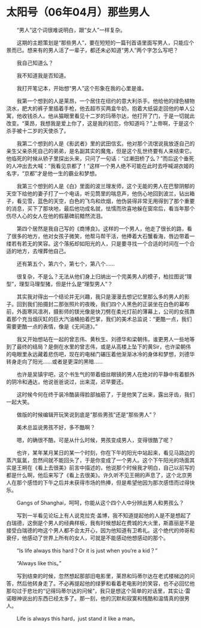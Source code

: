 # 太阳号（06年04月）那些男人

　　“男人”这个词很难说明白，跟“女人”一样复杂。

　　这期的主题策划是“那些男人”，要在短短的一篇刊首语里面写男人，只能应个景而已。想来有的男人活了一辈子，都还未必知道“男人”两个字怎么写吧？

　　我自己知道么？

　　我不知道我是否知道。

　　我打开笔记本，开始想“男人”这个形象在我的心里是谁。

　　我第一个想到的人是莱昂，一个居住在纽约的意大利杀手。他给他的绿色植物浇水，肥大的裤子里插着手枪，他去超市买两盒牛奶，抱着大纸袋走回他的单人公寓，他收钱杀人。他从猫眼里看见十二岁的玛蒂尔达，他打开了门，于是一切就此改变。“莱昂，我想我是爱上你了，这是我的初恋，你知道吗？”上帝啊，于是这个杀手被十二岁的天使杀了。

　　我第二个想到的人是《影武者》里的武田信玄。他对那个流氓说我放逐自己的亲生父亲杀死自己的弟弟，是名副其实的魔鬼，但是这个乱世终要有人来结束它。他临死的时候从轿子里探出头来，只问了一句话：“过濑田桥了么？”而后这个垂死的人冲出去大喊：“我看见京都了！”这样一个男人绝不可能在此时去呼喊湖衣姬的名字，“京都”才是他一生的霸业和梦想。

　　我第三个想到的人是《白》里面的波兰理发师，这个无能的男人在巴黎阴郁的天空下给他的妻子打了一个电话，听见筒里的喘息声，他伤心地回到波兰，钻出箱子，看见雪，蓝色的天空，白色的飞鸟和炊烟，他伪装得非常无用得到了那个重要的消息，买下了那块地，最后他功成名就，怯懦而欣喜地躲在窗帘后，看当年那个伤尽人心的女人在他的假墓碑前黯然流泪。

　　第四个居然是我自己写的《商博良》。这样的一个男人，他走了很长的路，看了很多的地方，他对女孩子微笑，他帮马帮干活，他捧着大石蟹看海，唇边带着一缕若有若无的笑容。这个落拓却如阳光的人，只是要寻找一个合适的时间在一个合适的地方，去埋葬他自己。

　　还有第五个，第六个，第七个，第八个……

　　很复杂，不是么？无法从他们身上归纳出一个完美男人的模子，柏拉图说“理型”，理型马理型猪，但是什么是“理型男人”？

　　其实我对得出一个结论并无兴趣，我只是漫漫去想记忆里那么多的男人的影子。回到我们拍摄封二那张照片的夜晚，我们四个人黑色的正装坐在白色的幕布前，外面寒风凛冽，摄影师的镁光像是快刀劈在柔光灯前的薄幕上，公司的女孩靠着那个充当烟灰缸的巨大汽油桶拍着巴掌，我们的美术总监说：“更酷一点，我们需要更酷一点的表情，像是《无间道》。”

　　我又开始想站在一起的曾志伟、黄秋生、刘德华和梁朝伟，谁更男人一些地等到了最终的结局？是倒在水里的曾志伟，或是从高楼上坠下的黄Sir，也许梁朝伟的电眼里永远藏着悲伤吧，现在的电梯门碾压着他渐渐冰冷的身体和梦想，刘德华转身走向了阳光……或者是更深的黑暗……

　　也许是吴镇宇吧，这个书生气的带着细丝眼镜的男人在绝对的平静中有着额外的阴冷和通达，他说爸爸说过，出来混，迟早要还。

　　这时候今何在终于装冷酷装得脸部抽筋了，于是他笑了出来，露出牙齿，我们一起大笑。

　　做版的时候编辑开玩笑说到底是“那些男孩”还是“那些男人”？

　　美术总监说男孩不好，多不酷啊？

　　嗯，的确很不酷，可是从什么时候，男孩变成男人，变得很酷了呢？

　　也许，某年某月某日的某一个时刻，你在下午的阳光中站起来，看见马路边的蒸汽氤氲，忽然间就不能回头了，于是你变成了一个男人。这个下午阳光的场面其实是王朔在《看上去很美》前言中描述的，他说那个时候我才明白，自己以前写的都是什么啊，他后来写了《看上去很美》。许久听不见王朔的声息了，这个北京男人在那个感悟的下午之后并未获得市场的热捧，但是希望他因为那次感悟而过得快乐。

　　Gangs of Shanghai，呵呵，你能从这个四个人中分辨出男人和男孩么？

　　写到一半看见论坛上有人说克拉克·盖博，我不知道提起他的人是不是想起了白瑞德，这倒是个男人的经典样板，我有时候想起在费城的大火里，斯嘉丽是不是接受白瑞德的吻这个男人都不会太开心，因为他知道有卫希礼。这个绝代的帅哥和衰仔，他感动了世界上所有的女人，可就是不能感动他想感动的那个。

　　“Is life always this hard？Or it is just when you‘re a kid？”

　　“Always like this。”

　　写到结束的时候，忽然想起那部旧电影里，莱昂和玛蒂尔达在老式楼梯边的问答，然后他转身走了。不必再提起他的绿萝和看着老电影时的笑容，也不必回忆他那句过于悲壮的“记得玛蒂尔达的问候”，我只是想这个简单的对话里，其实让·雷诺眼神说出的东西已经太多了。那一刻，他的沉默和寂寞和残酷和温情真的很男人。

　　Life is always this hard，just stand it like a man。
